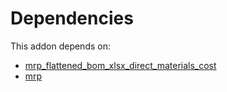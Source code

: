 # Dependencies

This addon depends on:

- [mrp_flattened_bom_xlsx_direct_materials_cost](https://github.com/bringout/oca-mrp)
- [mrp](https://github.com/bringout/oca-ocb-mrp/tree/e8e8678176d39f14faf1d1666bd7344bba486fd5/odoo-bringout-oca-ocb-mrp)

